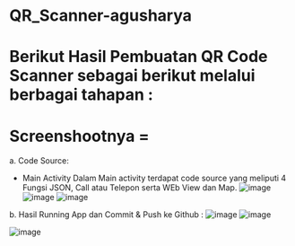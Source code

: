 # QR_Scanner-agusharya

# Berikut Hasil Pembuatan QR Code Scanner sebagai berikut melalui berbagai tahapan :



Screenshootnya =
=======================
a. Code Source:
- Main Activity
Dalam Main activity terdapat code source yang meliputi 4 Fungsi JSON, Call atau Telepon serta WEb View dan Map.
![image](https://user-images.githubusercontent.com/31887335/209883359-3995c21d-60e8-4b0f-852f-e95394bbcaf7.png)
![image](https://user-images.githubusercontent.com/31887335/209883474-ddd6d126-865e-4347-810c-c33715196d71.png)
![image](https://user-images.githubusercontent.com/31887335/209883509-ad10fbf3-094e-45ef-812a-5c74dc58d1d1.png)

b. Hasil Running App dan Commit & Push ke Github :
![image](https://user-images.githubusercontent.com/31887335/209882922-95b3111c-0e99-4f00-9289-7f732ddb1707.png)
![image](https://user-images.githubusercontent.com/31887335/209883089-8e79e7c4-5e50-4d25-a049-30490f3bb132.png)

![image](https://user-images.githubusercontent.com/31887335/209883071-94b2710c-0e36-4520-8436-69c231264cac.png)
